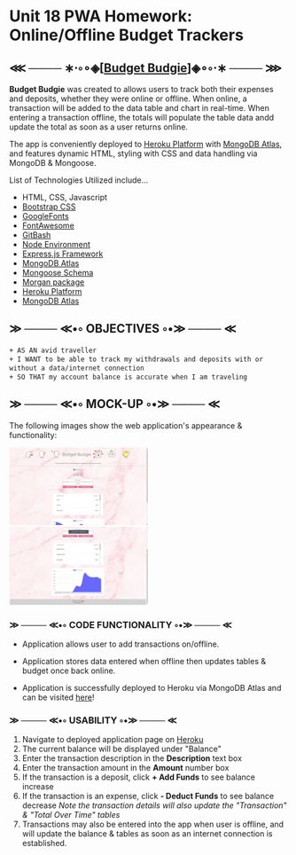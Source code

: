 # Unit 18 PWA Homework: Online/Offline Budget Trackers

## ⋘ ──── ∗⋅◦∘◈\[[Budget Budgie](https://budget-budgie.herokuapp.com/)\]◈∘◦⋅∗ ──── ⋙

**Budget Budgie** was created to allows users to track both their expenses and deposits, whether they were online or offline. When online, a transaction will be added to the data table and chart in real-time. When entering a transaction offline, the totals will populate the table data andd update the total as soon as a user returns online.

The app is conveniently deployed to [Heroku Platform](https://www.heroku.com/) with [MongoDB Atlas](https://www.mongodb.com/cloud/atlas), and features dynamic HTML, styling with CSS and data handling via MongoDB & Mongoose.

List of Technologies Utilized include...

- HTML, CSS, Javascript
- [Bootstrap CSS](https://getbootstrap.com/)
- [GoogleFonts](https://fonts.google.com/)
- [FontAwesome](https://fontawesome.com/)
- [GitBash](https://gitforwindows.org/)
- [Node Environment](https://nodejs.org/en/about/)
- [Express.js Framework](https://expressjs.com/)
- [MongoDB Atlas](https://www.mongodb.com/cloud/atlas)
- [Mongoose Schema](https://mongoosejs.com/)
- [Morgan package](https://www.npmjs.com/package/morgan)
- [Heroku Platform](https://www.heroku.com/)
- [MongoDB Atlas](https://www.mongodb.com/cloud/atlas)

## ≫ ──── ≪•◦ OBJECTIVES ◦•≫ ──── ≪

```
+ AS AN avid traveller
+ I WANT to be able to track my withdrawals and deposits with or without a data/internet connection
+ SO THAT my account balance is accurate when I am traveling
```

## ≫ ──── ≪•◦ MOCK-UP ◦•≫ ──── ≪

The following images show the web application's appearance & functionality:

<p float="left">
    <img src="./public/assets/img/app.png" alt="Budget Budgie Top Half" width="250" style="margin-right: 10px;" />
    <img src="./public/assets/img/app-2.PNG" alt="Budget Budgie Bottom Half" width="250" style="margin-right: 10px;" />
</p>

### ≫ ──── ≪•◦ CODE FUNCTIONALITY ◦•≫ ──── ≪

- Application allows user to add transactions on/offline.

- Application stores data entered when offline then updates tables & budget once back online.

- Application is successfully deployed to Heroku via MongoDB Atlas and can be visited [here](https://budget-budgie.herokuapp.com/)!

### ≫ ──── ≪•◦ USABILITY ◦•≫ ──── ≪

1. Navigate to deployed application page on [Heroku](https://budget-budgie.herokuapp.com/)
2. The current balance will be displayed under "Balance"
3. Enter the transaction description in the **Description** text box
4. Enter the transaction amount in the **Amount** number box
5. If the transaction is a deposit, click **+ Add Funds** to see balance increase
6. If the transaction is an expense, click **- Deduct Funds** to see balance decrease
   _Note the transaction details will also update the "Transaction" & "Total Over Time" tables_
7. Transactions may also be entered into the app when user is offline, and will update the balance & tables as soon as an internet connection is established.

